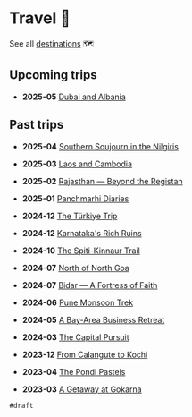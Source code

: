 # Travel 🎒

See all [destinations](destinations) 🗺

## Upcoming trips

- **2025-05** [Dubai and Albania](#dubai)

## Past trips

- **2025-04** [Southern Soujourn in the Nilgiris](#iti)
- **2025-03** [Laos and Cambodia](#luang-prabang)
- **2025-02** [Rajasthan — Beyond the Registan](jaipur#2025-02-22)
- **2025-01** [Panchmarhi Diaries](bhopal#2025-01-18)

- **2024-12** [The Türkiye Trip](delhi#2024-12-14)
- **2024-12** [Karnataka's Rich Ruins](hampi#2024-12-06)
- **2024-10** [The Spiti-Kinnaur Trail](delhi#2024-10-11)
- **2024-07** [North of North Goa](goa#2024-07-26)
- **2024-07** [Bidar — A Fortress of Faith](bidar#2024-07-06)
- **2024-06** [Pune Monsoon Trek](pune)
- **2024-05** [A Bay-Area Business Retreat](san-jose#2024-05-10)
- **2024-03** [The Capital Pursuit](delhi)

- **2023-12** [From Calangute to Kochi](goa)
- **2023-04** [The Pondi Pastels](pondicherry)
- **2023-03** [A Getaway at Gokarna](gokarna)

`#draft`
